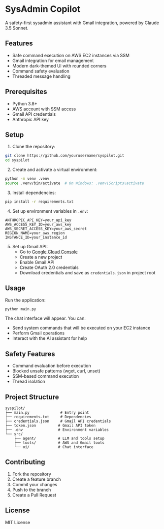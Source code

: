 # SysAdmin Copilot

A safety-first sysadmin assistant with Gmail integration, powered by Claude 3.5 Sonnet.

## Features

- Safe command execution on AWS EC2 instances via SSM
- Gmail integration for email management
- Modern dark-themed UI with rounded corners
- Command safety evaluation
- Threaded message handling

## Prerequisites

- Python 3.8+
- AWS account with SSM access
- Gmail API credentials
- Anthropic API key

## Setup

1. Clone the repository:
```bash
git clone https://github.com/yourusername/syspilot.git
cd syspilot
```

2. Create and activate a virtual environment:
```bash
python -m venv .venv
source .venv/bin/activate  # On Windows: .venv\Scripts\activate
```

3. Install dependencies:
```bash
pip install -r requirements.txt
```

4. Set up environment variables in `.env`:
```
ANTHROPIC_API_KEY=your_api_key
AWS_ACCESS_KEY_ID=your_aws_key
AWS_SECRET_ACCESS_KEY=your_aws_secret
REGION_NAME=your_aws_region
INSTANCE_ID=your_instance_id
```

5. Set up Gmail API:
   - Go to [Google Cloud Console](https://console.cloud.google.com)
   - Create a new project
   - Enable Gmail API
   - Create OAuth 2.0 credentials
   - Download credentials and save as `credentials.json` in project root

## Usage

Run the application:
```bash
python main.py
```

The chat interface will appear. You can:
- Send system commands that will be executed on your EC2 instance
- Perform Gmail operations
- Interact with the AI assistant for help

## Safety Features

- Command evaluation before execution
- Blocked unsafe patterns (wget, curl, unset)
- SSM-based command execution
- Thread isolation

## Project Structure

```
syspilot/
├── main.py              # Entry point
├── requirements.txt     # Dependencies
├── credentials.json     # Gmail API credentials
├── token.json          # Gmail API token
├── .env                # Environment variables
└── src/
    ├── agent/          # LLM and tools setup
    ├── tools/          # AWS and Gmail tools
    └── ui/             # Chat interface
```

## Contributing

1. Fork the repository
2. Create a feature branch
3. Commit your changes
4. Push to the branch
5. Create a Pull Request

## License

MIT License 

